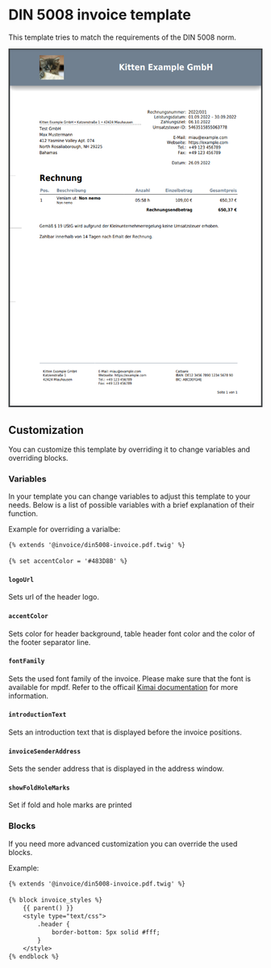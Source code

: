 # DIN 5008 invoice template
This template tries to match the requirements of the DIN 5008 norm.

![Screenshot of template](screenshot.png "Screenshot of template")

## Customization
You can customize this template by overriding it to change variables and overriding blocks.

### Variables
In your template you can change variables to adjust this template to your needs.
Below is a list of possible variables with a brief explanation of their function.

Example for overriding a varialbe:
```twig
{% extends '@invoice/din5008-invoice.pdf.twig' %}

{% set accentColor = '#483D8B' %}

```

#### `logoUrl`
Sets url of the header logo.

#### `accentColor`
Sets color for header background, table header font color and the color of the footer separator line.

#### `fontFamily`
Sets the used font family of the invoice. Please make sure that the font is available for mpdf. Refer to the officail [Kimai documentation](https://www.kimai.org/documentation/invoices.html#custom-fonts) for more information.

#### `introductionText`
Sets an introduction text that is displayed before the invoice positions.

#### `invoiceSenderAddress`
Sets the sender address that is displayed in the address window.

#### `showFoldHoleMarks`
Set if fold and hole marks are printed

### Blocks
If you need more advanced customization you can override the used blocks.

Example:

```twig
{% extends '@invoice/din5008-invoice.pdf.twig' %}

{% block invoice_styles %}
    {{ parent() }}
    <style type="text/css">
        .header {
            border-bottom: 5px solid #fff;
        }
    </style>
{% endblock %}

```
